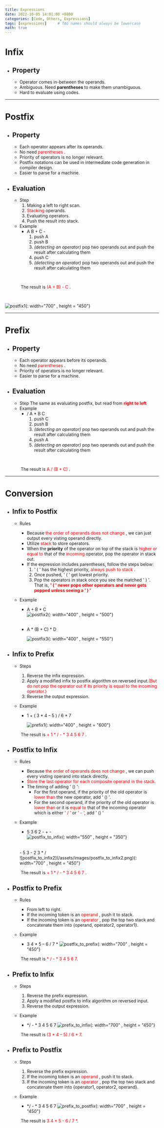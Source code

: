 ```yaml
---
title: Expressions
date: 2022-10-05 14:01:00 +0800
categories: [Code, Others, Expressions]
tags: [expressions]     # TAG names should always be lowercase
math: true
---
```

**Infix**
===

- ## Property
    - Operator comes in-between the operands.
    - Ambiguous. Need **parentheses** to make them unambiguous.
    - Hard to evaluate using codes.

---

**Postfix**
===

- ## Property
    - Each operator appears after its operands.
    - No need <span style="color:red"> parentheses </span>.
    - Priority of operators is no longer relevant.
    - Postfix notations can be used in intermediate code generation in compiler design.
    - Easier to parse for a machine.
- ## Evaluation
    - Step
        1. Making a left to right scan.
        2. <span style="color:red"> Stacking </span> operands.
        3. Evaluating operators.
        4. Push the result into stack.
    - Example
        - A B + C -
            1. push A
            2. push B
            3. *(detecting an operator)* pop two operands out and push the result after calculating them
            4. push C
            5. *(detecting an operator)* pop two operands out and push the result after calculating them
<br>

&nbsp;&nbsp;&nbsp;&nbsp;&nbsp;&nbsp;&nbsp;&nbsp;&nbsp;&nbsp;&nbsp;&nbsp;
The result is <span style="color:red"> (A + B) - C </span>.

<br>

![postfix1](/assets/images/postfix1.png){: width="700" , height = "450"}

---

**Prefix**
===
- ## Property
    - Each operator appears before its operands.
    - No need <span style="color:red"> parentheses </span>.
    - Priority of operators is no longer relevant.
    - Easier to parse for a machine.
- ## Evaluation
    - Step
        The same as evaluating postfix, but read from <span style="color:red"> **right to left** </span>
    - Example
        - / A * B C 
            1. push C
            2. push B
            3. *(detecting an operator)* pop two operands out and push the result after calculating them
            4. push A
            5. *(detecting an operator)* pop two operands out and push the result after calculating them
            
<br>

&nbsp;&nbsp;&nbsp;&nbsp;&nbsp;&nbsp;&nbsp;&nbsp;&nbsp;&nbsp;&nbsp;&nbsp;
The result is <span style="color:red"> A / (B * C) </span>.

---

**Conversion**
===

- ## Infix to Postfix
    - Rules
        - Because <span style="color:red"> the order of operands does not change </span>, we can just output every visting operand directly.
        - Utilize <span style="color:red"> stack </span> to store operators.
        - When the **priority** of the operator on top of the stack is <span style="color:red"> higher or equal to </span> that of the <span style="color:red"> incoming </span> operator, pop the operator in stack out.
        - If the expression includes parentheses, follow the steps below:
            1. ' ( ' has the highest priority, <span style="color:red"> always push to stack </span>.
            2. Once pushed, ' ( ' get lowest priority.
            3. Pop the operators in stack once you see the matched ' ) '. <br>
    That is, <span style="color:red">**' ( ' never pops other operators and never gets popped unless seeing a ' ) '** </span>

    - Example
        - A + B * C
            <br>
            ![postfix2](/assets/images/postfix2.png){: width="400" , height = "500"}
        <br>

        - A * (B + C) * D

            ![postfix3](/assets/images/postfix3.png){: width="400" , height = "550"}
            
- ## Infix to Prefix
    - Steps
        1. Reverse the infix expression.
        2. Apply a modified infix to postfix algorithm on reversed input.<span style="color:red">(But do not pop the operator out if its priority is equal to the incoming operator.)<span>
        3. Reverse the output expression.
    
    - Example
        - 1 + ( 3 * 4 – 5 ) / 6 * 7 

            ![prefix1](/assets/images/prefix1.png){: width="400" , height = "600"}

&nbsp;&nbsp;&nbsp;&nbsp;&nbsp;&nbsp;&nbsp;&nbsp;&nbsp;&nbsp;&nbsp;&nbsp;
The result is <span style="color:red"> + 1 * / - * 3 4 5 6 7 </span>.

- ## Postfix to Infix
    - Rules
        - Because <span style="color:red"> the order of operands does not change </span>, we can push every visting operand into stack directly.
        - <span style="color:red"> Store the last operator for each composite operand in the stack. </span>
        - The timing of adding ' () ':
            - For the first operand, if the priority of the old operator is <span style="color:red">lower than</span> the new operator, add ' () '.
            - For the second operand, if the priority of the old operator is <span style="color:red">lower than</span> or it is <span style="color:red">equal to</span> that of the incoming operator which is either <span style="color:red">' / '</span> or <span style="color:red">' - '</span>, add ' () ' 

    - Example
        - 5 3 6 2 - + -
            <br>
            ![postfix_to_infix](/assets/images/postfix_to_infix.png){: width="550" , height = "350"}
        <br>
        <br>
        - 5 3 - 2 3 * /
            <br>
            ![postfix_to_infix2](/assets/images/postfix_to_infix2.png){: width="700" , height = "450"}

&nbsp;&nbsp;&nbsp;&nbsp;&nbsp;&nbsp;&nbsp;&nbsp;&nbsp;&nbsp;&nbsp;&nbsp;
The result is <span style="color:red"> + 1 * / - * 3 4 5 6 7 </span>.

- ## Postfix to Prefix
    - Rules
        - From left to right.
        - If the incoming token is an<span style="color:red"> operand </span>, push it to stack.
        - If the incoming token is an<span style="color:red"> operator </span>, pop the top two stack and concatenate them into {operand, operator2, operator1}.

    - Example
        - 3 4 * 5 – 6 / 7 * 
            ![postfix_to_prefix](/assets/images/postfix_to_prefix.png){: width="700" , height = "450"}

&nbsp;&nbsp;&nbsp;&nbsp;&nbsp;&nbsp;&nbsp;&nbsp;&nbsp;&nbsp;&nbsp;&nbsp;
The result is <span style="color:red"> * / - * 3 4 5 6 7</span>.


- ## Prefix to Infix
    - Steps
        1. Reverse the prefix expression.
        2. Apply a modified postfix to infix algorithm on reversed input.
        3. Reverse the output expression.

    - Example
        - */ - * 3 4 5 6 7 
            ![prefix_to_infix](/assets/images/prefix_to_infix.png){: width="700" , height = "450"}

&nbsp;&nbsp;&nbsp;&nbsp;&nbsp;&nbsp;&nbsp;&nbsp;&nbsp;&nbsp;&nbsp;&nbsp;
The result is <span style="color:red"> (3 * 4 – 5) / 6 * 7</span>.


- ## Prefix to Postfix
    - Steps
        1. Reverse the prefix expression.
        2. If the incoming token is an<span style="color:red"> operand </span>, push it to stack.
        3. If the incoming token is an<span style="color:red"> operator </span>, pop the top two stack and concatenate them into {operator1, operator2, operand}.

    - Example
        - */ - * 3 4 5 6 7
            ![prefix_to_postfix](/assets/images/prefix_to_postfix.png){: width="700" , height = "450"}

&nbsp;&nbsp;&nbsp;&nbsp;&nbsp;&nbsp;&nbsp;&nbsp;&nbsp;&nbsp;&nbsp;&nbsp;
The result is <span style="color:red"> 3 4 * 5 - 6 / 7 *</span>.



